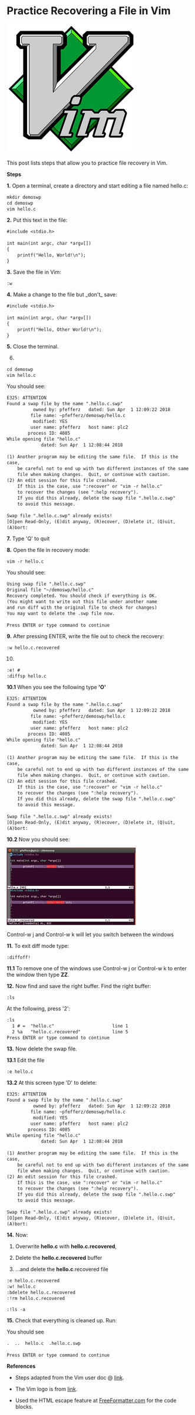 # Practice Recovering a File in Vim

![vim_logo_1](vim_logo_1.png)

This post lists steps that allow you to practice file recovery in Vim.

**Steps**

**1.** Open a terminal, create a directory and start editing a file named hello.c:

```
mkdir demoswp
cd demoswp
vim hello.c
```

**2.** Put this text in the file:

```
#include <stdio.h>

int main(int argc, char *argv[])
{
	printf("Hello, World!\n");
}
```

**3.** Save the file in Vim:

```
:w
```

**4.** Make a change to the file but \_don't\_ save:

```
#include <stdio.h>

int main(int argc, char *argv[])
{
	printf("Hello, Other World!\n");
}
```

**5.** Close the terminal.

6.

```
cd demoswp
vim hello.c
```

You should see:

```
E325: ATTENTION
Found a swap file by the name ".hello.c.swp"
          owned by: pfefferz   dated: Sun Apr  1 12:09:22 2018
         file name: ~pfefferz/demoswp/hello.c
          modified: YES
         user name: pfefferz   host name: plc2
        process ID: 4085
While opening file "hello.c"
             dated: Sun Apr  1 12:08:44 2018

(1) Another program may be editing the same file.  If this is the case,
    be careful not to end up with two different instances of the same
    file when making changes.  Quit, or continue with caution.
(2) An edit session for this file crashed.
    If this is the case, use ":recover" or "vim -r hello.c"
    to recover the changes (see ":help recovery").
    If you did this already, delete the swap file ".hello.c.swp"
    to avoid this message.

Swap file ".hello.c.swp" already exists!
[O]pen Read-Only, (E)dit anyway, (R)ecover, (D)elete it, (Q)uit, (A)bort: 
```

**7.** Type 'Q' to quit

**8.** Open the file in recovery mode:

```
vim -r hello.c
```

You should see:

```
Using swap file ".hello.c.swp"
Original file "~/demoswp/hello.c"
Recovery completed. You should check if everything is OK.
(You might want to write out this file under another name
and run diff with the original file to check for changes)
You may want to delete the .swp file now.

Press ENTER or type command to continue
```

**9.** After pressing ENTER, write the file out to check the recovery:

```
:w hello.c.recovered
```

10.

```
:e! #
:diffsp hello.c
```

**10.1** When you see the following type **'O'**

```
E325: ATTENTION
Found a swap file by the name ".hello.c.swp"
          owned by: pfefferz   dated: Sun Apr  1 12:09:22 2018
         file name: ~pfefferz/demoswp/hello.c
          modified: YES
         user name: pfefferz   host name: plc2
        process ID: 4085
While opening file "hello.c"
             dated: Sun Apr  1 12:08:44 2018

(1) Another program may be editing the same file.  If this is the case,
    be careful not to end up with two different instances of the same
    file when making changes.  Quit, or continue with caution.
(2) An edit session for this file crashed.
    If this is the case, use ":recover" or "vim -r hello.c"
    to recover the changes (see ":help recovery").
    If you did this already, delete the swap file ".hello.c.swp"
    to avoid this message.

Swap file ".hello.c.swp" already exists!
[O]pen Read-Only, (E)dit anyway, (R)ecover, (D)elete it, (Q)uit, (A)bort: 
```

**10.2** Now you should see:

![new_window_2](new_window_2.png)

Control-w j and Control-w k will let you switch between the windows

**11.** To exit diff mode type:

```
:diffoff!
```

**11.1** To remove one of the windows use Control-w j or Control-w k to enter the window then type **ZZ**.

**12.** Now find and save the right buffer. Find the right buffer:

```
:ls
```

At the following, press '2':

```
:ls
  1 # =  "hello.c"                      line 1
  2 %a   "hello.c.recovered"            line 5
Press ENTER or type command to continue
```

**13.** Now delete the swap file.

**13.1** Edit the file

```
:e hello.c
```

**13.2** At this screen type 'D' to delete:

```
E325: ATTENTION
Found a swap file by the name ".hello.c.swp"
          owned by: pfefferz   dated: Sun Apr  1 12:09:22 2018
         file name: ~pfefferz/demoswp/hello.c
          modified: YES
         user name: pfefferz   host name: plc2
        process ID: 4085
While opening file "hello.c"
             dated: Sun Apr  1 12:08:44 2018

(1) Another program may be editing the same file.  If this is the case,
    be careful not to end up with two different instances of the same
    file when making changes.  Quit, or continue with caution.
(2) An edit session for this file crashed.
    If this is the case, use ":recover" or "vim -r hello.c"
    to recover the changes (see ":help recovery").
    If you did this already, delete the swap file ".hello.c.swp"
    to avoid this message.

Swap file ".hello.c.swp" already exists!
[O]pen Read-Only, (E)dit anyway, (R)ecover, (D)elete it, (Q)uit, (A)bort: 
```

**14.** Now:

1.  Overwrite **hello.c** with **hello.c.recovered**,

2.  Delete the **hello.c.recovered** buffer

3.  ...and delete the **hello.c**.recovered file

```
:e hello.c.recovered
:w! hello.c
:bdelete hello.c.recovered
:!rm hello.c.recovered
```

```
:!ls -a
```

**15.** Check that everything is cleaned up. Run:

You should see

```
.  ..  hello.c	.hello.c.swp

Press ENTER or type command to continue
```

**References**

-   Steps adapted from the Vim user doc @ [link](http://vimdoc.sourceforge.net/htmldoc/usr_11.html).
    
-   The Vim logo is from [link](http://commons.wikimedia.org/wiki/File:Vimlogo.svg).
    
-   Used the HTML escape feature at [FreeFormatter.com](http://www.freeformatter.com/html-escape.html) for the code blocks.